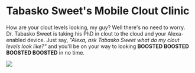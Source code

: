 # Tabasko Sweet's Mobile Clout Clinic

How are your clout levels looking, my guy? 
Well there's no need to worry. Dr. Tabasko Sweet is taking his PhD in clout to the cloud and your Alexa-enabled device. Just say, *"Alexa, ask Tabasko Sweet what do my clout levels look like?"* and you'll be on your way to looking **BOOSTED BOOSTED BOOSTED BOOSTED** in no time.

![](https://media.giphy.com/media/443fSTrwTH82yABU41/giphy.gif)
